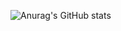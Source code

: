 ![Anurag's GitHub stats](https://github-readme-stats.vercel.app/api?username=chaewon121&show_icons=true&theme=radical)